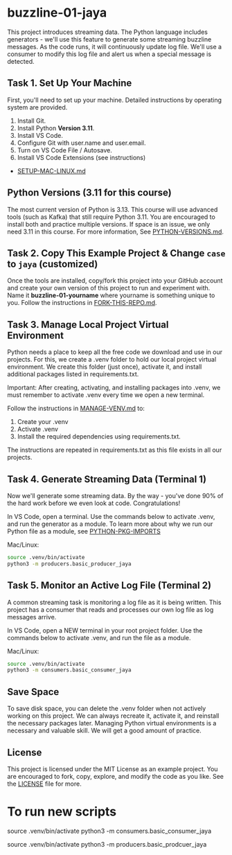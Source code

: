 # buzzline-01-jaya

This project introduces streaming data. 
The Python language includes generators - we'll use this feature to generate some streaming buzzline messages. 
As the code runs, it will continuously update log file. 
We'll use a consumer to modify this log file and alert us when a special message is detected. 

## Task 1. Set Up Your Machine

First, you'll need to set up your machine. 
Detailed instructions by operating system are provided. 

1. Install Git.
2. Install Python **Version 3.11**.
3. Install VS Code.
4. Configure Git with user.name and user.email. 
5. Turn on VS Code File / Autosave.
6. Install VS Code Extensions (see instructions)



- [SETUP-MAC-LINUX.md](docs/SETUP-MAC-LINUX.md)


## Python Versions (3.11 for this course)

The most current version of Python is 3.13. 
This course will use advanced tools (such as Kafka) that still require Python 3.11. 
You are encouraged to install both and practice multiple versions. 
If space is an issue, we only need 3.11 in this course. 
For more information, See [PYTHON-VERSIONS.md](docs/PYTHON-VERSIONS.md).

## Task 2. Copy This Example Project & Change `case` to `jaya` (customized)

Once the tools are installed, copy/fork this project into your GitHub account
and create your own version of this project to run and experiment with. 
Name it **buzzline-01-yourname** where yourname is something unique to you.
Follow the instructions in [FORK-THIS-REPO.md](docs/FORK-THIS-REPO.md).

## Task 3. Manage Local Project Virtual Environment

Python needs a place to keep all the free code we download and use in our projects. 
For this, we create a .venv folder to hold our local project virtual environment. 
We create this folder (just once), activate it, and install additional packages listed in requirements.txt. 

Important: After creating, activating, and installing packages into .venv, 
we must remember to activate .venv every time we open a new terminal. 

Follow the instructions in [MANAGE-VENV.md](docs/MANAGE-VENV.md) to:
1. Create your .venv
2. Activate .venv
3. Install the required dependencies using requirements.txt.

The instructions are repeated in requirements.txt as this file exists in all our projects. 

## Task 4. Generate Streaming Data (Terminal 1)

Now we'll generate some streaming data. 
By the way - you've done 90% of the hard work before we even look at code. 
Congratulations!

In VS Code, open a terminal.
Use the commands below to activate .venv, and run the generator as a module. 
To learn more about why we run our Python file as a module, see [PYTHON-PKG-IMPORTS](docs/PYTHON-PKG-IMPORTS.md) 


Mac/Linux:
```zsh
source .venv/bin/activate
python3 -m producers.basic_producer_jaya
```

## Task 5. Monitor an Active Log File (Terminal 2)

A common streaming task is monitoring a log file as it is being written. 
This project has a consumer that reads and processes our own log file as log messages arrive. 

In VS Code, open a NEW terminal in your root project folder. 
Use the commands below to activate .venv, and run the file as a module. 



Mac/Linux:
```zsh
source .venv/bin/activate
python3 -m consumers.basic_consumer_jaya
```

## Save Space
To save disk space, you can delete the .venv folder when not actively working on this project.
We can always recreate it, activate it, and reinstall the necessary packages later. 
Managing Python virtual environments is a necessary and valuable skill. 
We will get a good amount of practice. 

## License
This project is licensed under the MIT License as an example project. 
You are encouraged to fork, copy, explore, and modify the code as you like. 
See the [LICENSE](LICENSE.txt) file for more.

# To run new scripts
source .venv/bin/activate
python3 -m consumers.basic_consumer_jaya

source .venv/bin/activate
python3 -m producers.basic_prodcuer_jaya
